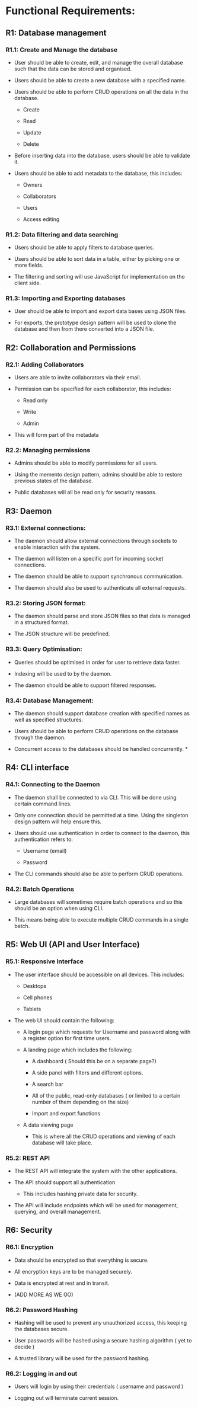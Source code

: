# Functional Requirements:

##   
  

## R1: Database management

### R1.1: Create and Manage the database

- User should be able to create, edit, and manage the overall database such that the data can be stored and organised.
    
- Users should be able to create a new database with a specified name.
    
- Users should be able to perform CRUD operations on all the data in the database.
    
    - Create
        
    - Read
        
    - Update
        
    - Delete
        
- Before inserting data into the database, users should be able to validate it.
    
- Users should be able to add metadata to the database, this includes:
    
    - Owners
        
    - Collaborators
        
    - Users
        
    - Access editing
        

### R1.2: Data filtering and data searching

- Users should be able to apply filters to database queries.
    
- Users should be able to sort data in a table, either by picking one or more fields.
    
- The filtering and sorting will use JavaScript for implementation on the client side.
    

### R1.3: Importing and Exporting databases

- User should be able to import and export data bases using JSON files.
    
- For exports, the prototype design pattern will be used to clone the database and then from there converted into a JSON file.
    

## R2: Collaboration and Permissions

### R2.1: Adding Collaborators

- Users are able to invite collaborators via their email.
    
- Permission can be specified for each collaborator, this includes:
    
    - Read only
        
    - Write
        
    - Admin
        
- This will form part of the metadata
    

  
  

### R2.2: Managing permissions

- Admins should be able to modify permissions for all users.
    
- Using the memento design pattern, admins should be able to restore previous states of the database.
    
- Public databases will all be read only for security reasons.
    

  
  

## R3: Daemon

### R3.1: External connections:

- The daemon should allow external connections through sockets to enable interaction with the system.
    
- The daemon will listen on a specific port for incoming socket connections.
    
- The daemon should be able to support synchronous communication.
    
- The daemon should also be used to authenticate all external requests.
    

### R3.2: Storing JSON format:

- The daemon should parse and store JSON files so that data is managed in a structured format.
    
- The JSON structure will be predefined.
    

### R3.3: Query Optimisation:

- Queries should be optimised in order for user to retrieve data faster.
    
- Indexing will be used to by the daemon.
    
- The daemon should be able to support filtered responses.
    

### R3.4: Database Management:

- The daemon should support database creation with specified names as well as specified structures.
    
- Users should be able to perform CRUD operations on the database through the daemon.
    
- Concurrent access to the databases should be handled concurrently. *
    

## R4: CLI interface

### R4.1: Connecting to the Daemon

- The daemon shall be connected to via CLI. This will be done using certain command lines.
    
- Only one connection should be permitted at a time. Using the singleton design pattern will help ensure this.
    
- Users should use authentication in order to connect to the daemon, this authentication refers to:
    
    - Username (email)
        
    - Password
        
- The CLI commands should also be able to perform CRUD operations.
    

### R4.2: Batch Operations

- Large databases will sometimes require batch operations and so this should be an option when using CLI.
    
- This means being able to execute multiple CRUD commands in a single batch.
    

##   
  

  
  

## R5: Web UI (API and User Interface)

### R5.1: Responsive Interface

- The user interface should be accessible on all devices. This includes:
    
    - Desktops
        
    - Cell phones
        
    - Tablets
        
- The web UI should contain the following:
    
    - A login page which requests for Username and password along with a register option for first time users.
        
    - A landing page which includes the following:
        
        - A dashboard ( Should this be on a separate page?)
            
        - A side panel with filters and different options.
            
        - A search bar
            
        - All of the public, read-only databases ( or limited to a certain number of them depending on the size)
            
        - Import and export functions
            
    - A data viewing page
        
        - This is where all the CRUD operations and viewing of each database will take place.
            

### R5.2: REST API

- The REST API will integrate the system with the other applications.
    
- The API should support all authentication
    
    - This includes hashing private data for security.
        
- The API will include endpoints which will be used for management, querying, and overall management.
    

  
  

## R6: Security

### R6.1: Encryption

- Data should be encrypted so that everything is secure.
    
- All encryption keys are to be managed securely.
    
- Data is encrypted at rest and in transit.
    
- (ADD MORE AS WE GO)
    

### R6.2: Password Hashing

- Hashing will be used to prevent any unauthorized access, this keeping the databases secure.
    
- User passwords will be hashed using a secure hashing algorithm ( yet to decide )
    
- A trusted library will be used for the password hashing.
    

### R6.2: Logging in and out

- Users will login by using their credentials ( username and password )
    
- Logging out will terminate current session.